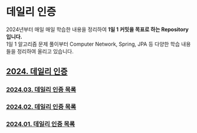 # 데일리 인증
2024년부터 매일 매일 학습한 내용을 정리하여 **1일 1 커밋을 목표로 하는 Repository입니다.**
<br>
1일 1 알고리즘 문제 풀이부터 Computer Network, Spring, JPA 등 다양한 학습 내용들을 정리하여 올리고 있습니다.

## [2024. 데일리 인증](https://github.com/jwelyl/daily_certification/blob/main/2024/2024_daily_certification.md)

### [2024.03. 데일리 인증 목록](https://github.com/jwelyl/daily_certification/blob/main/2024/03/2024_03_daily_certification.md)

### [2024.02. 데일리 인증 목록](https://github.com/jwelyl/daily_certification/blob/main/2024/02/2024_02_daily_certification.md)

### [2024.01. 데일리 인증 목록](https://github.com/jwelyl/daily_certification/blob/main/2024/01/2024_01_daily_certification.md)
